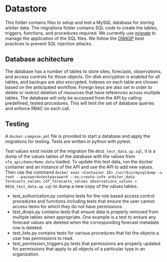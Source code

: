 # Datastore

This folder contains files to setup and test a MySQL database for storing
arbiter data. The migrations folder contains SQL code to create the tables,
triggers, functions, and procedures required. We currently use
[migrate](https://github.com/golang-migrate/migrate) to manage the application
of the SQL files. We follow the [OWASP](https://github.com/OWASP/CheatSheetSeries/blob/master/cheatsheets/SQL_Injection_Prevention_Cheat_Sheet.md)
best practices to prevent SQL injection attacks.


## Database achitecture
The database has a number of tables to store sites, forecasts,
observations, and access controls for those objects. On-disk encryption
is enabled for all tables, and backups are also encrypted. Indexes on each
table are chosen based on the anticipated workflow. Foreign keys are also
set in order to delete or restrict deletion of resources that have references
across multiple tables. The database will only be accessed from the API by
calling predefined, tested procedures. This will limit the set of database
queries and enforce RBAC on each call.


## Testing
A ``docker-compose.yml`` file is provided to start a database and apply the
migrations for testing. Tests are written in python with pytest.

Test values exist inside of the migration file `0016_test_data.up.sql`, it is a
dump of the values tables of the database with the values from
`sfa_api/demo/demo_data` loaded. To update this test data, run the docker
container and an instance of the API and use the API to add new values. Then use
the command `docker exec <Container ID> /usr/bin/mysqldump -u root
--password=testpassword --no-create-info arbiter_data forecasts_values
cdf_forecasts_values observations_values > 0016_test_data.up.sql` to dump a new
copy of the values tables.

- test_authorization.py contains tests for the role based access control
  procedures and functions including tests that ensure the user cannot access
  items for which they do not have permissions.
- test_drops.py contains tests that ensure data is properly removed from mulitple
  tables when appropriate. One example is a test to ensure any forecast values
  are deleted when the corresponding forecast metadata row is deleted.
- test_lists.py contains tests for various procedures that list the objects
  a user has permissions to read.
- test_permission_triggers.py tests that permissions are properly updated
  for permissions that apply to all objects of a particular type in an
  organization.

